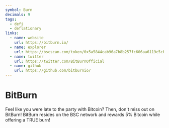 ```yaml
---
symbol: Burn
decimals: 9
tags:
  - defi
  - deflationary
links:
  - name: website
    url: https://bitburn.io/
  - name: explorer
    url: https://bscscan.com/token/0x5a5844cab96a7b8b257fc606aa6119c5cbc6d4c4
  - name: twitter
    url: https://twitter.com/BitBurnOfficial
  - name: github
    url: https://github.com/bitburnio/
---
```


# BitBurn

Feel like you were late to the party with Bitcoin? Then, don't miss out on BitBurn! BitBurn resides on the BSC network and rewards 5% Bitcoin while offering a TRUE burn!
